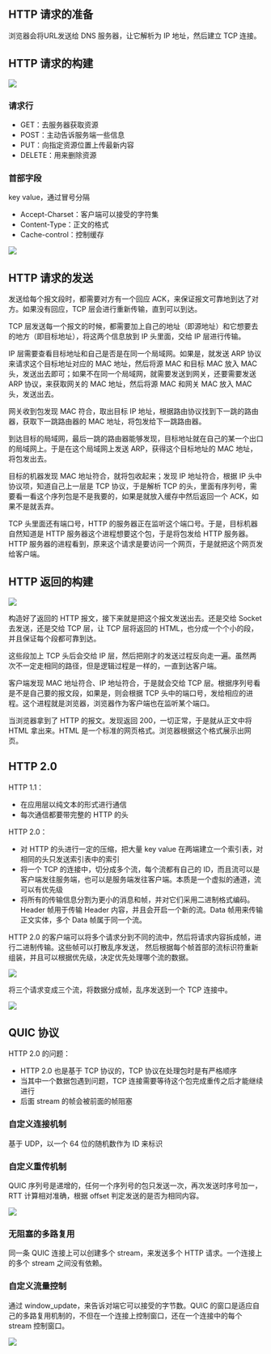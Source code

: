 ## HTTP 请求的准备
浏览器会将URL发送给 DNS 服务器，让它解析为 IP 地址，然后建立 TCP 连接。

## HTTP 请求的构建
![](/images/1650097180701-a84b18c0-d9b1-41d7-a381-ff1b8422ff8f.png)

### 请求行
+ GET：去服务器获取资源
+ POST：主动告诉服务端一些信息
+ PUT：向指定资源位置上传最新内容
+ DELETE：用来删除资源

### 首部字段
key value，通过冒号分隔



+ Accept-Charset：客户端可以接受的字符集
+ Content-Type：正文的格式
+ Cache-control：控制缓存

![](/images/1650097396594-9e4132ec-47fb-4046-b948-a73665e48885.png)

## HTTP 请求的发送
发送给每个报文段时，都需要对方有一个回应 ACK，来保证报文可靠地到达了对方。如果没有回应，TCP 层会进行重新传输，直到可以到达。



TCP 层发送每一个报文的时候，都需要加上自己的地址（即源地址）和它想要去的地方（即目标地址），将这两个信息放到 IP 头里面，交给 IP 层进行传输。



IP 层需要查看目标地址和自己是否是在同一个局域网。如果是，就发送 ARP 协议来请求这个目标地址对应的 MAC 地址，然后将源 MAC 和目标 MAC 放入 MAC 头，发送出去即可；如果不在同一个局域网，就需要发送到网关，还要需要发送 ARP 协议，来获取网关的 MAC 地址，然后将源 MAC 和网关 MAC 放入 MAC 头，发送出去。



网关收到包发现 MAC 符合，取出目标 IP 地址，根据路由协议找到下一跳的路由器，获取下一跳路由器的 MAC 地址，将包发给下一跳路由器。



到达目标的局域网，最后一跳的路由器能够发现，目标地址就在自己的某一个出口的局域网上。于是在这个局域网上发送 ARP，获得这个目标地址的 MAC 地址，将包发出去。



目标的机器发现 MAC 地址符合，就将包收起来；发现 IP 地址符合，根据 IP 头中协议项，知道自己上一层是 TCP 协议，于是解析 TCP 的头，里面有序列号，需要看一看这个序列包是不是我要的，如果是就放入缓存中然后返回一个 ACK，如果不是就丢弃。



TCP 头里面还有端口号，HTTP 的服务器正在监听这个端口号。于是，目标机器自然知道是 HTTP 服务器这个进程想要这个包，于是将包发给 HTTP 服务器。HTTP 服务器的进程看到，原来这个请求是要访问一个网页，于是就把这个网页发给客户端。

## HTTP 返回的构建
![](/images/1650158630582-fc2b1f68-c8ae-471c-b415-47eb63ecf019.png)

构造好了返回的 HTTP 报文，接下来就是把这个报文发送出去。还是交给 Socket 去发送，还是交给 TCP 层，让 TCP 层将返回的 HTML，也分成一个个小的段，并且保证每个段都可靠到达。



这些段加上 TCP 头后会交给 IP 层，然后把刚才的发送过程反向走一遍。虽然两次不一定走相同的路径，但是逻辑过程是一样的，一直到达客户端。



客户端发现 MAC 地址符合、IP 地址符合，于是就会交给 TCP 层。根据序列号看是不是自己要的报文段，如果是，则会根据 TCP 头中的端口号，发给相应的进程。这个进程就是浏览器，浏览器作为客户端也在监听某个端口。



当浏览器拿到了 HTTP 的报文。发现返回 200，一切正常，于是就从正文中将 HTML 拿出来。HTML 是一个标准的网页格式。浏览器根据这个格式展示出网页。

## HTTP 2.0
HTTP 1.1：

+ 在应用层以纯文本的形式进行通信
+ 每次通信都要带完整的 HTTP 的头



HTTP 2.0：

+ 对 HTTP 的头进行一定的压缩，把大量 key value 在两端建立一个索引表，对相同的头只发送索引表中的索引
+ 将一个 TCP 的连接中，切分成多个流，每个流都有自己的 ID，而且流可以是客户端发往服务端，也可以是服务端发往客户端。本质是一个虚拟的通道，流可以有优先级
+ 将所有的传输信息分割为更小的消息和帧，并对它们采用二进制格式编码。Header 帧用于传输 Header 内容，并且会开启一个新的流。Data 帧用来传输正文实体，多个 Data 帧属于同一个流。



HTTP 2.0 的客户端可以将多个请求分到不同的流中，然后将请求内容拆成帧，进行二进制传输。这些帧可以打散乱序发送， 然后根据每个帧首部的流标识符重新组装，并且可以根据优先级，决定优先处理哪个流的数据。

![](/images/1650159263071-e26d2659-ef19-4ea0-86a9-03b3ce8eb88c.png)

将三个请求变成三个流，将数据分成帧，乱序发送到一个 TCP 连接中。

![](/images/1650159345524-6db8016c-9d74-434c-831f-e6f6ec7ab86a.png)

## QUIC 协议
HTTP 2.0 的问题：

+ HTTP 2.0 也是基于 TCP 协议的，TCP 协议在处理包时是有严格顺序
+ 当其中一个数据包遇到问题，TCP 连接需要等待这个包完成重传之后才能继续进行
+ 后面 stream 的帧会被前面的帧阻塞



### 自定义连接机制
基于 UDP，以一个 64 位的随机数作为 ID 来标识

### 自定义重传机制
QUIC 序列号是递增的，任何一个序列号的包只发送一次，再次发送时序号加一，RTT 计算相对准确，根据 offset 判定发送的是否为相同内容。

![](/images/1650192715172-c8300ba3-a1a2-4268-b680-292d901d406a.png)

### 无阻塞的多路复用
同一条 QUIC 连接上可以创建多个 stream，来发送多个 HTTP 请求。一个连接上的多个 stream 之间没有依赖。

### 自定义流量控制
通过 window_update，来告诉对端它可以接受的字节数。QUIC 的窗口是适应自己的多路复用机制的，不但在一个连接上控制窗口，还在一个连接中的每个 stream 控制窗口。

![](/images/1650193090934-ecf37339-8e37-4814-b6a9-9884ea4fbc87.png)

